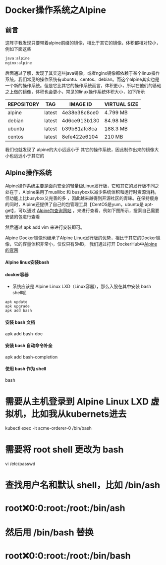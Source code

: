 # Docker操作系统之Alpine

## 前言

这阵子我发现只要带着alpine前缀的镜像，相比于其它的镜像，体积都相对较小，例如下面这些

``` go
java:alpine  
nginx:alpine
```

后面通过了解，发现了其实这些java镜像，或者nginx镜像都依赖于某个linux操作系统，我们常见的操作系统有ubuntu、centos、debian。而这个alpine其实也是一个新的操作系统。但是它比其它的操作系统而言，体积更小，所以在他们的基础之上做的镜像，体积也会更小，常见的linux操作系统体积大小，如下所示

| REPOSITORY | TAG    | IMAGE ID     | VIRTUAL SIZE |
|------------|--------|--------------|--------------|
| alpine     | latest | 4e38e38c8ce0 | 4.799 MB     |
| debian     | latest | 4d6ce913b130 | 84.98 MB     |
| ubuntu     | latest | b39b81afc8ca | 188.3 MB     |
| centos     | latest | 8efe422e6104 | 210 MB       |

我们也就发现了 alpine的大小远远小于 其它的操作系统，因此制作出来的镜像大小也远远小于其它的

## Alpine操作系统

Alpine操作系统主要是面向安全的轻量级Linux发行版，它和其它的发行版不同之处在于，Alpine采用了musllibc 和
busybox以减少系统体积和运行时资源消耗，但功能上比busybox又完善的多
，因此越来越得到开源社区的青睐。在保持瘦身的同时，Alpine还提供了自己的包管理工具【CentOS是yum，ubuntu是
apt-get】，可以通过 [Alpine包查询网站](https://pkgs.alpinelinux.org/packages) ，来进行查看，例如下图所示，搜索自己需要安装的包进行查看

然后通过 apk add vim 来进行安装即可。

Alpine Docker镜像也继承了Alpine Linux发行版的优势，相比于其它的Docker镜像，它的容量体积非常小，仅仅只有5MB， 我们通过打开
DockerHub中[Alpine的官网](https://registry.hub.docker.com/_/alpine)

#### Alpine linux安装bash

#### docker容器

- 系统应该是 Alpine Linux LXD（Linux容器），那么入股在其中安装 bash shell呢
```shell
apk update
apk upgrade
apk add bash
```


#### 安装 bash 文档
apk add bash-doc

#### 安装 bash 自动命令补全
apk add bash-completion

#### 使用 bash 作为 shell
bash

# 需要从主机登录到 Alpine Linux LXD 虚拟机，比如我从kubernets进去
kubectl exec -it acme-orderer-0 /bin/bash

# 需要将 root shell 更改为 bash
vi /etc/passwd
# 查找用户名和默认 shell，比如 /bin/ash
# root:x:0:0:root:/root:/bin/ash
# 然后用 /bin/bash 替换
# root:x:0:0:root:/root:/bin/bash


